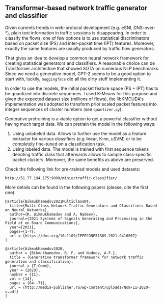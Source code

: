 
## Transformer-based network traffic generator and classifier 

Given currents trends in web-protocol development (e.g. eSNI, DNS-over-*),
 plain text information in traffic sessions is disappearing. In order
to classify the flows, one of few options is to use statistical discriminators
based on packet size (PS) and inter-packet time (IPT) features. 
Moreover, exactly the same features are usually produced by traffic 
flow generators. 
 
That gives an idea to develop a common neural network framework for 
creating statistical generators and classifiers. A reasonable choice
 can be Transformer architecture that showed SOTA on numerous NLP benchmarks.
Since we need a generative model, GPT-2 seems to be a good option to start 
with, luckily, `huggingface` did all the dirty stuff implementing it.

In order to use the models, the initial packet feature space (PS + IPT) 
has to be quantized into discrete sequences. I used K-Means for this 
purpose and given the expected dataset size (millions of flows),
the libKMCUDA's implementation was adopted to transform prior scaled 
 packet features into integer sequences of cluster numbers (see 
 `quantizer.py`).

Generative pretraining is a viable option to get a powerful classifier without
having much target data. We can pretrain the model in the following ways:
1. Using unlabeled data. Allows to further use the model as a feature
extractor for various classifiers (e.g linear, K-nn, uSVM) or to be completely
fine-tuned on a classification task.
2. Using labeled data. The model is trained with first sequence tokens 
denoting traffic class that afterwards allows to sample class-specific
packet clusters. Moreover, the same benefits as above are preserved.
 
Check the following link for pre-trained models and used datasets: 
```
http://51.77.194.175:9000/minio/traffic-classifier/
```

More details can be found in the following papers (please, cite the first one):
```
@article{Bikmukhamedov2021MultiClassNT,
  title={Multi-Class Network Traffic Generators and Classifiers Based on Neural Networks},
  author={R. Bikmukhamedov and A. Nadeev},
  journal={2021 Systems of Signals Generating and Processing in the Field of on Board Communications},
  year={2021},
  pages={1-7},
  url = {https://doi.org/10.1109/IEEECONF51389.2021.9416067}
}

@article{bikmukhamedov2020,
  author = {Bikmukhamedov, R. F. and Nadeev, A.F.},
  title = {Generative transformer framework for network traffic generation and classification},
  journal = {T-Comm},
  year = {2020},
  number = {11},
  vol = {14},
  pages = {64--71},
  url = {http://media-publisher.ru/wp-content/uploads/Nom-11-2020-s.pdf}
}
```
